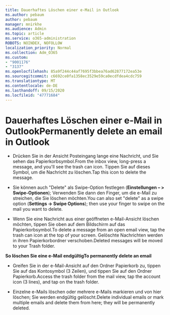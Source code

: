 ```yaml
---
title: Dauerhaftes Löschen einer e-Mail in Outlook
ms.author: pebaum
author: pebaum
manager: mnirkhe
ms.audience: Admin
ms.topic: article
ms.service: o365-administration
ROBOTS: NOINDEX, NOFOLLOW
localization_priority: Normal
ms.collection: Adm_O365
ms.custom:
- "9001176"
- "3137"
ms.openlocfilehash: 85a9f244c44af7695f3bbea76ad62877172ea53e
ms.sourcegitcommit: c6692ce0fa1358ec3529e59ca0ecdfdea4cdc759
ms.translationtype: MT
ms.contentlocale: de-DE
ms.lasthandoff: 09/15/2020
ms.locfileid: "47771684"
---
```

# <a name="permanently-delete-an-email-in-outlook"></a><span data-ttu-id="95178-102">Dauerhaftes Löschen einer e-Mail in Outlook</span><span class="sxs-lookup"><span data-stu-id="95178-102">Permanently delete an email in Outlook</span></span>

- <span data-ttu-id="95178-103">Drücken Sie in der Ansicht Posteingang lange eine Nachricht, und Sie sehen das Papierkorbsymbol.</span><span class="sxs-lookup"><span data-stu-id="95178-103">From the inbox view, long-press a message, and you'll see the trash can icon.</span></span> <span data-ttu-id="95178-104">Tippen Sie auf dieses Symbol, um die Nachricht zu löschen.</span><span class="sxs-lookup"><span data-stu-id="95178-104">Tap this icon to delete the message.</span></span>

- <span data-ttu-id="95178-105">Sie können auch "Delete" als Swipe-Option festlegen (**Einstellungen – > Swipe-Optionen**); Verwenden Sie dann den Finger, um die e-Mail zu streichen, die Sie löschen möchten.</span><span class="sxs-lookup"><span data-stu-id="95178-105">You can also set "delete" as a swipe option (**Settings -> Swipe Options**); then use your finger to swipe on the mail you want to delete.</span></span> 

- <span data-ttu-id="95178-106">Wenn Sie eine Nachricht aus einer geöffneten e-Mail-Ansicht löschen möchten, tippen Sie oben auf dem Bildschirm auf das Papierkorbsymbol.</span><span class="sxs-lookup"><span data-stu-id="95178-106">To delete a message from an open email view, tap the trash can icon at the top of your screen.</span></span> <span data-ttu-id="95178-107">Gelöschte Nachrichten werden in ihren Papierkorbordner verschoben.</span><span class="sxs-lookup"><span data-stu-id="95178-107">Deleted messages will be moved to your Trash folder.</span></span> 

<span data-ttu-id="95178-108">**So löschen Sie eine e-Mail endgültig**</span><span class="sxs-lookup"><span data-stu-id="95178-108">**To permanently delete an email**</span></span>

- <span data-ttu-id="95178-109">Greifen Sie in der e-Mail-Ansicht auf den Ordner Papierkorb zu, tippen Sie auf das Kontosymbol (3 Zeilen), und tippen Sie auf den Ordner Papierkorb.</span><span class="sxs-lookup"><span data-stu-id="95178-109">Access the trash folder from the mail view, tap the account icon (3 lines), and tap on the trash folder.</span></span>

- <span data-ttu-id="95178-110">Einzelne e-Mails löschen oder mehrere e-Mails markieren und von hier löschen; Sie werden endgültig gelöscht.</span><span class="sxs-lookup"><span data-stu-id="95178-110">Delete individual emails or mark multiple emails and delete them from here; they will be permanently deleted.</span></span>